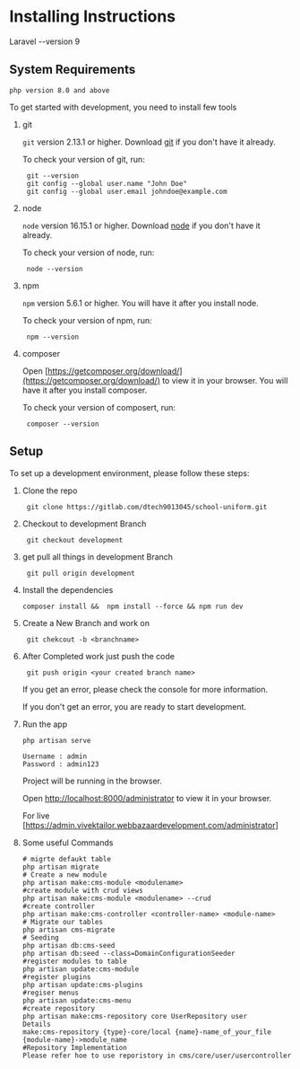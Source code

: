 # Installing Instructions

Laravel --version 9

## System Requirements

```shell
php version 8.0 and above
```

To get started with development, you need to install few tools

1. git

    `git` version 2.13.1 or higher. Download [git](https://git-scm.com/downloads) if you don't have it already.

    To check your version of git, run:

    ```shell
     git --version
     git config --global user.name "John Doe"
     git config --global user.email johndoe@example.com
    ```

2. node

    `node` version 16.15.1 or higher. Download [node](https://nodejs.org/en/download/) if you don't have it already.

    To check your version of node, run:

    ```shell
     node --version
    ```

3. npm

    `npm` version 5.6.1 or higher. You will have it after you install node.

    To check your version of npm, run:

    ```shell
     npm --version
    ```

4. composer

    Open [https://getcomposer.org/download/](https://getcomposer.org/download/) to view it in your browser. You will have it after you install composer.

    To check your version of composert, run:

    ```shell
     composer --version
    ```

## Setup

To set up a development environment, please follow these steps:

1. Clone the repo

    ```shell
     git clone https://gitlab.com/dtech9013045/school-uniform.git
    ```

2. Checkout to development Branch

    ```shell
     git checkout development
    ```

3. get pull all things in development Branch

    ```shell
     git pull origin development
    ```

4. Install the dependencies

    ```shell
    composer install &&  npm install --force && npm run dev
    ```

5. Create a New Branch and work on

    ```shell
     git chekcout -b <branchname>

    ```

6. After Completed work just push the code

    ```shell
     git push origin <your created branch name>

    ```

    If you get an error, please check the console for more information.

    If you don't get an error, you are ready to start development.

7. Run the app

    ```shell
    php artisan serve

    Username : admin
    Password : admin123
    ```

    Project will be running in the browser.

    Open [http://localhost:8000/administrator](http://localhost:8000/administrator) to view it in your browser.

    For live [https://admin.vivektailor.webbazaardevelopment.com/administrator]

8. Some useful Commands

    ```shell
    # migrte defaukt table
    php artisan migrate
    # Create a new module
    php artisan make:cms-module <modulename>
    #create module with crud views
    php artisan make:cms-module <modulename> --crud
    #create controller
    php artisan make:cms-controller <controller-name> <module-name>
    # Migrate our tables
    php artisan cms-migrate
    # Seeding
    php artisan db:cms-seed
    php artisan db:seed --class=DomainConfigurationSeeder
    #register modules to table
    php artisan update:cms-module
    #register plugins
    php artisan update:cms-plugins
    #regiser menus
    php artisan update:cms-menu
    #create repository
    php artisan make:cms-repository core UserRepository user
    Details
    make:cms-repository {type}-core/local {name}-name_of_your_file {module-name}->module_name
    #Repository Implementation
    Please refer hoe to use reporistory in cms/core/user/usercontroller
    ```

#

